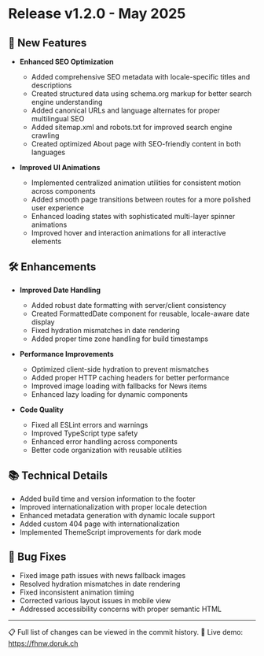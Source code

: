 # Release v1.2.0 - May 2025

## 🚀 New Features

- **Enhanced SEO Optimization**
  - Added comprehensive SEO metadata with locale-specific titles and descriptions
  - Created structured data using schema.org markup for better search engine understanding
  - Added canonical URLs and language alternates for proper multilingual SEO
  - Added sitemap.xml and robots.txt for improved search engine crawling
  - Created optimized About page with SEO-friendly content in both languages

- **Improved UI Animations**
  - Implemented centralized animation utilities for consistent motion across components
  - Added smooth page transitions between routes for a more polished user experience
  - Enhanced loading states with sophisticated multi-layer spinner animations
  - Improved hover and interaction animations for all interactive elements

## 🛠️ Enhancements

- **Improved Date Handling**
  - Added robust date formatting with server/client consistency
  - Created FormattedDate component for reusable, locale-aware date display
  - Fixed hydration mismatches in date rendering
  - Added proper time zone handling for build timestamps

- **Performance Improvements**
  - Optimized client-side hydration to prevent mismatches
  - Added proper HTTP caching headers for better performance
  - Improved image loading with fallbacks for News items
  - Enhanced lazy loading for dynamic components

- **Code Quality**
  - Fixed all ESLint errors and warnings
  - Improved TypeScript type safety
  - Enhanced error handling across components
  - Better code organization with reusable utilities

## 📚 Technical Details

- Added build time and version information to the footer
- Improved internationalization with proper locale detection
- Enhanced metadata generation with dynamic locale support
- Added custom 404 page with internationalization
- Implemented ThemeScript improvements for dark mode

## 🐛 Bug Fixes

- Fixed image path issues with news fallback images
- Resolved hydration mismatches in date rendering
- Fixed inconsistent animation timing
- Corrected various layout issues in mobile view
- Addressed accessibility concerns with proper semantic HTML

---

📋 Full list of changes can be viewed in the commit history.
🔗 Live demo: https://fhnw.doruk.ch
